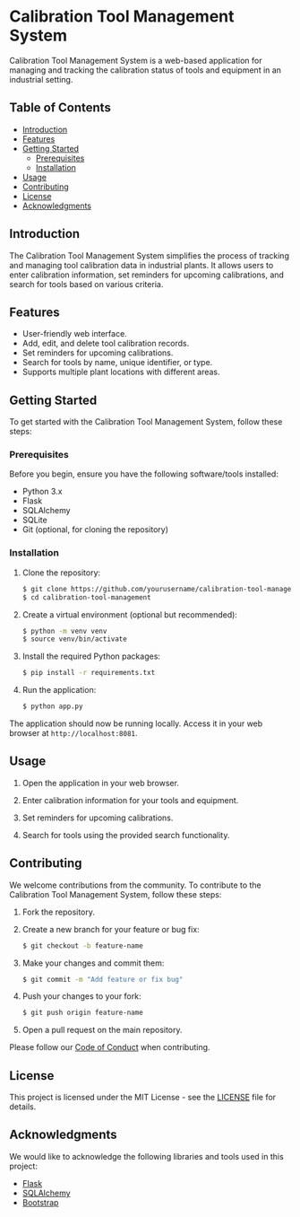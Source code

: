 # Calibration Tool Management System

Calibration Tool Management System is a web-based application for managing and tracking the calibration status of tools and equipment in an industrial setting.

## Table of Contents

- [Introduction](#introduction)
- [Features](#features)
- [Getting Started](#getting-started)
  - [Prerequisites](#prerequisites)
  - [Installation](#installation)
- [Usage](#usage)
- [Contributing](#contributing)
- [License](#license)
- [Acknowledgments](#acknowledgments)

## Introduction

The Calibration Tool Management System simplifies the process of tracking and managing tool calibration data in industrial plants. It allows users to enter calibration information, set reminders for upcoming calibrations, and search for tools based on various criteria.

## Features

- User-friendly web interface.
- Add, edit, and delete tool calibration records.
- Set reminders for upcoming calibrations.
- Search for tools by name, unique identifier, or type.
- Supports multiple plant locations with different areas.

## Getting Started

To get started with the Calibration Tool Management System, follow these steps:

### Prerequisites

Before you begin, ensure you have the following software/tools installed:

- Python 3.x
- Flask
- SQLAlchemy
- SQLite
- Git (optional, for cloning the repository)

### Installation

1. Clone the repository:

   ```bash
   $ git clone https://github.com/yourusername/calibration-tool-management.git
   $ cd calibration-tool-management
   ```

2. Create a virtual environment (optional but recommended):

   ```bash
   $ python -m venv venv
   $ source venv/bin/activate
   ```

3. Install the required Python packages:

   ```bash
   $ pip install -r requirements.txt
   ```

4. Run the application:

   ```bash
   $ python app.py
   ```

The application should now be running locally. Access it in your web browser at `http://localhost:8081`.

## Usage

1. Open the application in your web browser.

2. Enter calibration information for your tools and equipment.

3. Set reminders for upcoming calibrations.

4. Search for tools using the provided search functionality.

## Contributing

We welcome contributions from the community. To contribute to the Calibration Tool Management System, follow these steps:

1. Fork the repository.

2. Create a new branch for your feature or bug fix:

   ```bash
   $ git checkout -b feature-name
   ```

3. Make your changes and commit them:

   ```bash
   $ git commit -m "Add feature or fix bug"
   ```

4. Push your changes to your fork:

   ```bash
   $ git push origin feature-name
   ```

5. Open a pull request on the main repository.

Please follow our [Code of Conduct](CODE_OF_CONDUCT.md) when contributing.

## License

This project is licensed under the MIT License - see the [LICENSE](LICENSE) file for details.

## Acknowledgments

We would like to acknowledge the following libraries and tools used in this project:

- [Flask](https://flask.palletsprojects.com/)
- [SQLAlchemy](https://www.sqlalchemy.org/)
- [Bootstrap](https://getbootstrap.com/)

